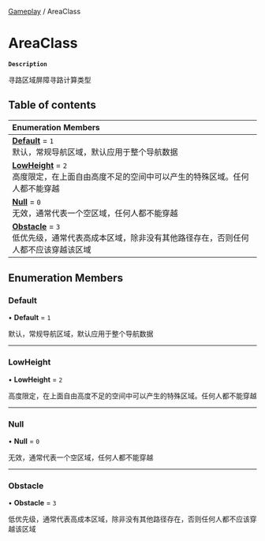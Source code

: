 [Gameplay](../modules/Gameplay.Gameplay.md) / AreaClass

# AreaClass <Badge type="tip" text="Enumeration" />

**`Description`**

寻路区域屏障寻路计算类型

## Table of contents

| Enumeration Members                                                                                                                                 |
| :-------------------------------------------------------------------------------------------------------------------------------------------------- |
| **[Default](Gameplay.Gameplay.AreaClass.md#default)** = `1` <br> 默认，常规导航区域，默认应用于整个导航数据                                         |
| **[LowHeight](Gameplay.Gameplay.AreaClass.md#lowheight)** = `2` <br> 高度限定，在上面自由高度不足的空间中可以产生的特殊区域。任何人都不能穿越       |
| **[Null](Gameplay.Gameplay.AreaClass.md#null)** = `0` <br> 无效，通常代表一个空区域，任何人都不能穿越                                               |
| **[Obstacle](Gameplay.Gameplay.AreaClass.md#obstacle)** = `3` <br> 低优先级，通常代表高成本区域，除非没有其他路径存在，否则任何人都不应该穿越该区域 |

## Enumeration Members

### Default

• **Default** = `1`

默认，常规导航区域，默认应用于整个导航数据

---

### LowHeight

• **LowHeight** = `2`

高度限定，在上面自由高度不足的空间中可以产生的特殊区域。任何人都不能穿越

---

### Null

• **Null** = `0`

无效，通常代表一个空区域，任何人都不能穿越

---

### Obstacle

• **Obstacle** = `3`

低优先级，通常代表高成本区域，除非没有其他路径存在，否则任何人都不应该穿越该区域
